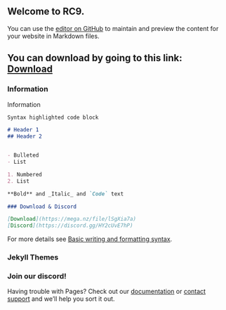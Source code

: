 ## Welcome to RC9.

You can use the [editor on GitHub](https://github.com/minicup1/testsite/edit/gh-pages/index.md) to maintain and preview the content for your website in Markdown files.

## You can download by going to this link: [Download](https://mega.nz/file/lSgXia7a)

### Information

Information

```markdown
Syntax highlighted code block

# Header 1
## Header 2


- Bulleted
- List

1. Numbered
2. List

**Bold** and _Italic_ and `Code` text

### Download & Discord

[Download](https://mega.nz/file/lSgXia7a)
[Discord](https://discord.gg/HY2cUvE7hP)
```

For more details see [Basic writing and formatting syntax](https://docs.github.com/en/github/writing-on-github/getting-started-with-writing-and-formatting-on-github/basic-writing-and-formatting-syntax).

### Jekyll Themes

### Join our discord!



Having trouble with Pages? Check out our [documentation](https://docs.github.com/categories/github-pages-basics/) or [contact support](https://support.github.com/contact) and we’ll help you sort it out.
